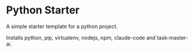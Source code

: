# Python Starter

A simple starter template for a python project.

Installs python, pip, virtualenv, nodejs, npm, claude-code and task-master-ai.